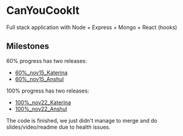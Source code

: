 # CanYouCookIt

Full stack application with Node + Express + Mongo + React (hooks)


## Milestones

60% progress has two releases:
- [60%_nov15_Katerina](https://github.com/Anchellon/CanYouCookIt/releases/tag/60%25_nov15_Katerina)
- [60%_nov15_Anshul](https://github.com/Anchellon/CanYouCookIt/releases/tag/60%25_nov15_Anshul)


100% progress has two releases:
- [100%_nov22_Katerina](https://github.com/Anchellon/CanYouCookIt/releases/tag/100%25_nov22_Katerina)
- [100%_nov22_Anshul](https://github.com/Anchellon/CanYouCookIt/releases/tag/100%25_nov22_Anshul)

The code is finished, we just didn't manage to merge and do slides/video/readme due to health issues.
